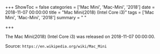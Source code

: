 +++
ShowToc = false
categories = ['Mac Mini', 'Mac-Mini', '2018']
date = 2018-11-07 00:00:00
title = "Mac Mini(2018) (Intel Core i3)"
tags = ['Mac Mini', 'Mac-Mini', '2018']
summary = " "

+++

The Mac Mini(2018) (Intel Core i3) was released on 2018-11-07 00:00:00.

Source: `https://en.wikipedia.org/wiki/Mac_Mini`


